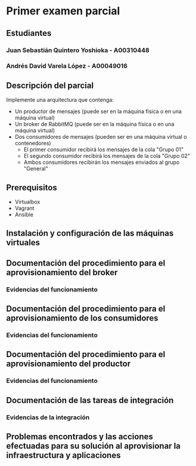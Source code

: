 # Primer examen parcial

## Estudiantes
### Juan Sebastián Quintero Yoshioka - A00310448
### Andrés David Varela López - A00049016 

## Descripción del parcial

Implemente una arquitectura que contenga:

- Un productor de mensajes (puede ser en la máquina física o en una máquina virtual)
- Un broker de RabbitMQ (puede ser en la máquina física o en una máquina virtual)
- Dos consumidores de mensajes (pueden ser en una máquina virtual o contenedores)
    - El primer consumidor recibirá los mensajes de la cola "Grupo 01"
    - El segundo consumidor recibirá los mensajes de la cola "Grupo 02"
    - Ambos consumidores recibirán los mensajes enviados al grupo "General"

## Prerequisitos
- Virtualbox
- Vagrant
- Ansible

## Instalación y configuración de las máquinas virtuales

## Documentación del procedimiento para el aprovisionamiento del broker

### Evidencias del funcionamiento

## Documentación del procedimiento para el aprovisionamiento de los consumidores

### Evidencias del funcionamiento

## Documentación del procedimiento para el aprovisionamiento del productor

### Evidencias del funcionamiento

## Documentación de las tareas de integración

### Evidencias de la integración

## Problemas encontrados y las acciones efectuadas para su solución al aprovisionar la infraestructura y aplicaciones
